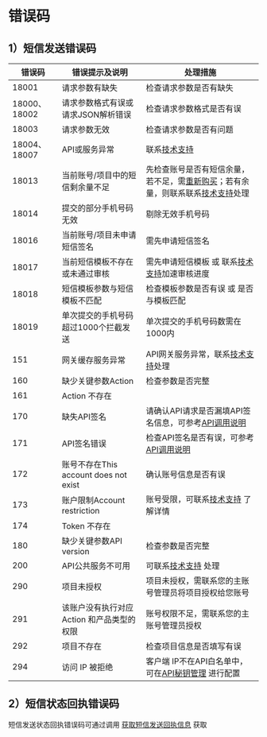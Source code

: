 # 错误码



## 1）短信发送错误码

| **错误码**   | **错误提示及说明**                         | **处理措施**                                                 |
| ------------ | ------------------------------------------ | ------------------------------------------------------------ |
| 18001        | 请求参数有缺失                             | 检查请求参数是否有缺失                                       |
| 18000、18002 | 请求参数格式有误或请求JSON解析错误         | 检查请求参数格式是否有误                                     |
| 18003        | 请求参数无效                               | 检查请求参数是否有问题                                       |
| 18004、18007 | API或服务异常                              | 联系[技术支持](https://www.ucloud.cn/site/service.html)      |
| 18013        | 当前账号/项目中的短信剩余量不足            | 先检查账号是否有短信余量，若不足，需[重新购买](https://console.ucloud.cn/usms?package_type=0&purpose=1&buy_amount=10)；若有余量，则联系联系[技术支持](https://www.ucloud.cn/site/service.html)处理 |
| 18014        | 提交的部分手机号码无效                     | 剔除无效手机号码                                             |
| 18016        | 当前账号/项目未申请短信签名                | 需先申请短信签名                                             |
| 18017        | 当前短信模板不存在或未通过审核             | 需先申请短信模板 或 联系[技术支持](https://www.ucloud.cn/site/service.html)加速审核进度 |
| 18018        | 短信模板参数与短信模板不匹配               | 检查模板参数是否有误 或 是否与模板匹配                       |
| 18019        | 单次提交的手机号码超过1000个拦截发送       | 单次提交的手机号码数需在1000内                               |
| 151          | 网关缓存服务异常                           | API网关服务异常，联系[技术支持](https://www.ucloud.cn/site/service.html)处理 |
| 160          | 缺少关键参数Action                         | 检查参数是否完整                                             |
| 161          | Action 不存在                              |                                                              |
| 170          | 缺失API签名                                | 请确认API请求是否漏填API签名信息，可参考[API调用说明](https://docs.ucloud.cn/api/summary/overview) |
| 171          | API签名错误                                | 检查API签名是否有误，可参考[API调用说明](https://docs.ucloud.cn/api/summary/overview) |
| 172          | 账号不存在This account does not exist      | 确认账号信息是否有误                                         |
| 173          | 账户限制Account restriction                | 账号受限，可联系[技术支持](https://www.ucloud.cn/site/service.html) 了解详情 |
| 174          | Token 不存在                               |                                                              |
| 180          | 缺少关键参数API version                    | 检查参数是否完整                                             |
| 200          | API公共服务不可用                          | 可联系[技术支持](https://www.ucloud.cn/site/service.html) 处理 |
| 290          | 项目未授权                                 | 项目未授权，需联系您的主账号管理员将项目授权给您账号         |
| 291          | 该账户没有执行对应 Action 和产品类型的权限 | 账号权限不足，需联系您的主账号管理员授权                     |
| 292          | 项目不存在                                 | 检查项目信息是否填写有误                                     |
| 294          | 访问 IP 被拒绝                             | 客户端 IP不在API白名单中，可在[API秘钥管理](https://console.ucloud.cn/uapi/apikey) 进行配置 |



## 2）短信状态回执错误码

短信发送状态回执错误码可通过调用 [获取短信发送回执信息](https://docs.ucloud.cn/api/usms-api/get_usms_send_receipt) 获取